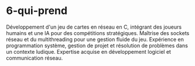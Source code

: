 # 6-qui-prend
Développement d'un jeu de cartes en réseau en C, intégrant des joueurs humains et une IA pour des compétitions stratégiques. Maîtrise des sockets réseau et du multithreading pour une gestion fluide du jeu. Expérience en programmation système, gestion de projet et résolution de problèmes dans un contexte ludique. Expertise acquise en développement logiciel et communication réseau.
